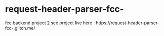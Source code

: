 # request-header-parser-fcc-
fcc backend project 2
see project live here : https://request-header-parser-fcc-.glitch.me/
